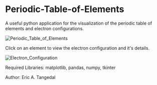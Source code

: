 # Periodic-Table-of-Elements
A useful python application for the visualization of the periodic table of elements and electron configurations.

![Periodic_Table_of_Elements](https://github.com/EricTangedal/Periodic-Table-of-Elements/assets/73506971/fb52db64-181e-4403-b78b-ad31f2e3554c)

Click on an element to view the electron configuration and it's details.

![Electron_Configuration](https://github.com/EricTangedal/Periodic-Table-of-Elements/assets/73506971/4f2cfdb9-4543-4be5-b9a9-63c1c6bfc05a)

Required Libraries: matplotlib, pandas, numpy, tkinter

Author: Eric A. Tangedal

